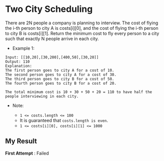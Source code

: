 # Two City Scheduling

There are 2N people a company is planning to interview. The cost of flying the i-th person to city A is costs[i][0], and the cost of flying the i-th person to city B is costs[i][1].
Return the minimum cost to fly every person to a city such that exactly N people arrive in each city.

 
- Example 1:

```
Input: [[10,20],[30,200],[400,50],[30,20]]
Output: 110
Explanation: 
The first person goes to city A for a cost of 10.
The second person goes to city A for a cost of 30.
The third person goes to city B for a cost of 50.
The fourth person goes to city B for a cost of 20.

The total minimum cost is 10 + 30 + 50 + 20 = 110 to have half the people interviewing in each city.
```

- Note:

  - `1 <= costs.length <= 100`
  - It is guaranteed that `costs.length is even`.
  - `1 <= costs[i][0], costs[i][1] <= 1000`
  

## My Result

**First Attempt** : Failed
